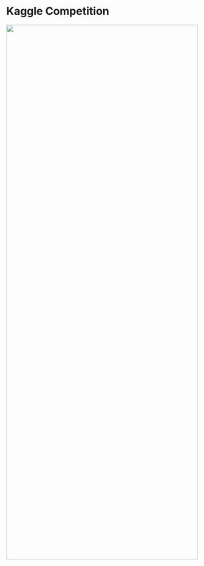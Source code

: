 # Kaggle Competition

<img src="https://github.com/Harsimran-Dalal/Kaggle/assets/171664021/45636c01-b5b1-48fb-90fb-fba8274f852d" width="100%" height="60%">
